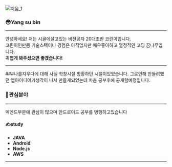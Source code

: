 
![지움_1](https://user-images.githubusercontent.com/51535640/87578395-5142f180-c70f-11ea-8b37-3380147a0cb9.gif)

### &#128563;Yang su bin
***
안녕하세요! 저는 시골에살고있는 비전공자 20대초반 코린이입니다.  
코린이인만큼 기술스텍이나 경험은 아직없지만 매우좋아하고 열정적인 코딩 꿈나무입니다.  
**귀엽게 봐주셨으면 좋겠습니다!**  
***
###나를지우다에 대해
사실 학창시절 방황하던 시절이있었습니다. 그로인해 만들려했던 앱아이디어가생각이 나서 만들게되었는데
차츰 공부후에 공개할예정입니다.


### &#128150;관심분야
***
벡엔드부분에 관심이 많으며 안드로이드 공부를 병행하고있습니다
#### &#9997;study
* **JAVA**
* **Android**
* **Node.js**
* **AWS**
***


